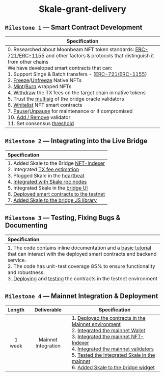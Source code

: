 <center>

# Skale-grant-delivery

</center>

## `Milestone 1` — Smart Contract Development

| Specification |
|-|
| 0. Researched about Moonbeam NFT token standards: [ERC-721](https://docs.skale.network/ima/1.3.x/managing-erc721)/[ERC-1155](https://docs.skale.network/ima/1.3.x/managing-erc1155) and other factors & protocols that distinguish it from other chains<br/>We have developed smart contracts that can:<br/>1. Support Singe & Batch transfers - ([ERC-721/ERC-1155](https://github.com/XP-NETWORK/XP.network-HECO-Migration/blob/f474704150da557f931e011026d0c033b391bd7a/dist/Minter.d.ts))<br/>2. [Freeze](https://github.com/XP-NETWORK/XP.network-HECO-Migration/search?q=freeze)/[Unfreeze](https://github.com/XP-NETWORK/XP.network-HECO-Migration/search?q=unfreeze) Native NFTs<br/>3. [Mint](https://github.com/XP-NETWORK/XP.network-HECO-Migration/search?q=mint)/[Burn](https://github.com/XP-NETWORK/XP.network-HECO-Migration/search?q=burn) wrapped NFTs<br/>4. [Withdraw](https://github.com/XP-NETWORK/XP.network-HECO-Migration/search?q=withdraw) the TX fees on the target chain in native tokens<br>5. Trust the [multisig](https://github.com/XP-NETWORK/frost-secp256k1) of the bridge oracle validators<br/>6. [Whitelist](https://github.com/XP-NETWORK/XP.network-HECO-Migration/search?q=whitelist) NFT smart contracts<br/>7. [Pause](https://github.com/XP-NETWORK/XP.network-HECO-Migration/search?q=pause)/[Unpause](https://github.com/XP-NETWORK/XP.network-HECO-Migration/search?q=unpause) for maintenance or if compromised<br/>10. [Add / Remove](https://github.com/XP-NETWORK/XP.network-HECO-Migration/search?q=validate) validator<br/>11. Set consensus [threshold](https://github.com/XP-NETWORK/XP.network-HECO-Migration/search?q=threshold)|

## `Milestone 2` — Integrating into the Live Bridge
| Specification |
|:-|
| 1. Added Skale to the Bridge [NFT-Indexer](./proof.md/#22-nft-indexing)<br/>2. Integrated [TX fee estimation](./proof.md/#23-tx-fee-estimation)<br/>3. Plugged Skale in the [heartbeat](./proof.md/#24-heartbeat)<br/>4. [Integrated with Skale rpc nodes](./proof.md/#25-integrated-skale-rpc-nodes)<br/>5. Integrated Skale in the [bridge UI](./proof.md/#26-ui-integration)<br/>6. [Deployed smart contracts to the testnet](./proof.md/#27-deployed-contracts-on-the-skale-testnet)<br/>7. [Added Skale to the bridge JS library](https://github.com/XP-NETWORK/xpjs/search?q=skale)|

## `Milestone 3` — Testing, Fixing Bugs & Documenting

| Specification |
|:-|
| 1. The code contains inline documentation and a [basic tutorial](./js_tutorial.md) that can interact with the deployed smart contracts and backend service.<br/>2. The code has unit-test coverage 85% to ensure functionality and robustness.<br/>3. [Deploying](./proof.md/#27-deployed-contracts-on-the-skale-testnet) and [testing](./proof.md/#33-testnet-transactions) the contracts in the testnet environment|

## `Milestone 4` — Mainnet Integration & Deployment

| Length | Deliverable | Specification |
|:-:|:-:|-|
| 1 week | Mainnet Integration | 1. [Deployed the contracts in the Mainnet environment](./milestone4.md#1-deployed-the-contracts-in-the-mainnet-environment)<br/>2. [Integrated the mainnet Wallet](./milestone4.md#2-integrated-the-mainnet-wallet)<br/>3. [Integrated the mainnet NFT-Indexer](./milestone4.md#3-integrated-the-mainnet-nft-indexer)<br/>4. [Integrated the mainnet validators](./milestone4.md#4-integrating-the-mainnet-validators)<br/>5. [Tested the Integrated Skale in the mainnet](./milestone4.md#5-tested-the-integrated-skale-in-the-mainnet)<br/>6. [Added Skale to the bridge widget](./milestone4.md#6-added-skale-to-the-bridge-widget) |
